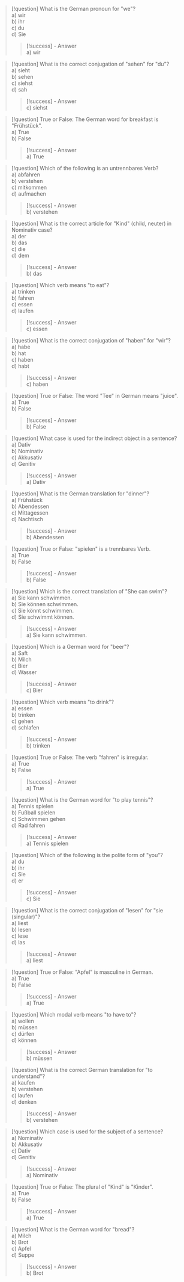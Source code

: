 > [!question] What is the German pronoun for "we"?  
> a) wir  
> b) ihr  
> c) du  
> d) Sie  
>> [!success] - Answer  
>> a) wir  

> [!question] What is the correct conjugation of "sehen" for "du"?  
> a) sieht  
> b) sehen  
> c) siehst  
> d) sah  
>> [!success] - Answer  
>> c) siehst  

> [!question] True or False: The German word for breakfast is "Frühstück".  
> a) True  
> b) False  
>> [!success] - Answer  
>> a) True  

> [!question] Which of the following is an untrennbares Verb?  
> a) abfahren  
> b) verstehen  
> c) mitkommen  
> d) aufmachen  
>> [!success] - Answer  
>> b) verstehen  

> [!question] What is the correct article for "Kind" (child, neuter) in Nominativ case?  
> a) der  
> b) das  
> c) die  
> d) dem  
>> [!success] - Answer  
>> b) das  

> [!question] Which verb means "to eat"?  
> a) trinken  
> b) fahren  
> c) essen  
> d) laufen  
>> [!success] - Answer  
>> c) essen  

> [!question] What is the correct conjugation of "haben" for "wir"?  
> a) habe  
> b) hat  
> c) haben  
> d) habt  
>> [!success] - Answer  
>> c) haben  

> [!question] True or False: The word "Tee" in German means "juice".  
> a) True  
> b) False  
>> [!success] - Answer  
>> b) False  

> [!question] What case is used for the indirect object in a sentence?  
> a) Dativ  
> b) Nominativ  
> c) Akkusativ  
> d) Genitiv  
>> [!success] - Answer  
>> a) Dativ  

> [!question] What is the German translation for "dinner"?  
> a) Frühstück  
> b) Abendessen  
> c) Mittagessen  
> d) Nachtisch  
>> [!success] - Answer  
>> b) Abendessen  

> [!question] True or False: "spielen" is a trennbares Verb.  
> a) True  
> b) False  
>> [!success] - Answer  
>> b) False  

> [!question] Which is the correct translation of "She can swim"?  
> a) Sie kann schwimmen.  
> b) Sie können schwimmen.  
> c) Sie könnt schwimmen.  
> d) Sie schwimmt können.  
>> [!success] - Answer  
>> a) Sie kann schwimmen.  

> [!question] Which is a German word for "beer"?  
> a) Saft  
> b) Milch  
> c) Bier  
> d) Wasser  
>> [!success] - Answer  
>> c) Bier  

> [!question] Which verb means "to drink"?  
> a) essen  
> b) trinken  
> c) gehen  
> d) schlafen  
>> [!success] - Answer  
>> b) trinken  

> [!question] True or False: The verb "fahren" is irregular.  
> a) True  
> b) False  
>> [!success] - Answer  
>> a) True  

> [!question] What is the German word for "to play tennis"?  
> a) Tennis spielen  
> b) Fußball spielen  
> c) Schwimmen gehen  
> d) Rad fahren  
>> [!success] - Answer  
>> a) Tennis spielen  

> [!question] Which of the following is the polite form of "you"?  
> a) du  
> b) ihr  
> c) Sie  
> d) er  
>> [!success] - Answer  
>> c) Sie  

> [!question] What is the correct conjugation of "lesen" for "sie (singular)"?  
> a) liest  
> b) lesen  
> c) lese  
> d) las  
>> [!success] - Answer  
>> a) liest  

> [!question] True or False: "Apfel" is masculine in German.  
> a) True  
> b) False  
>> [!success] - Answer  
>> a) True  

> [!question] Which modal verb means "to have to"?  
> a) wollen  
> b) müssen  
> c) dürfen  
> d) können  
>> [!success] - Answer  
>> b) müssen  

> [!question] What is the correct German translation for "to understand"?  
> a) kaufen  
> b) verstehen  
> c) laufen  
> d) denken  
>> [!success] - Answer  
>> b) verstehen  

> [!question] Which case is used for the subject of a sentence?  
> a) Nominativ  
> b) Akkusativ  
> c) Dativ  
> d) Genitiv  
>> [!success] - Answer  
>> a) Nominativ  

> [!question] True or False: The plural of "Kind" is "Kinder".  
> a) True  
> b) False  
>> [!success] - Answer  
>> a) True  

> [!question] What is the German word for "bread"?  
> a) Milch  
> b) Brot  
> c) Apfel  
> d) Suppe  
>> [!success] - Answer  
>> b) Brot  